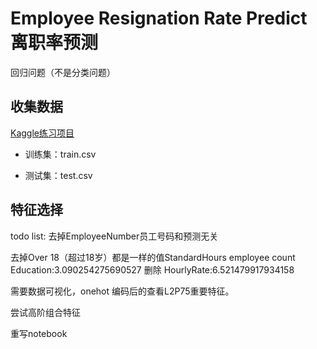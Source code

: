 # Employee Resignation Rate Predict 离职率预测
回归问题（不是分类问题）
## 收集数据

[Kaggle练习项目](https://www.kaggle.com/c/rs6-attrition-predict "kaggle链接")

- 训练集：train.csv

- 测试集：test.csv

## 特征选择


todo list:
去掉EmployeeNumber员工号码和预测无关

去掉Over 18（超过18岁）都是一样的值StandardHours employee count
Education:3.090254275690527 删除
HourlyRate:6.521479917934158

需要数据可视化，onehot 编码后的查看L2P75重要特征。

尝试高阶组合特征

重写notebook